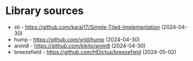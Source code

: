 # Library sources

* sti - https://github.com/karai17/Simple-Tiled-Implementation (2024-04-30)
* hump - https://github.com/vrld/hump (2024-04-30)
* anim8 - https://github.com/kikito/anim8 (2024-04-30)
* breezefield - https://github.com/HDictus/breezefield (2024-05-02)
